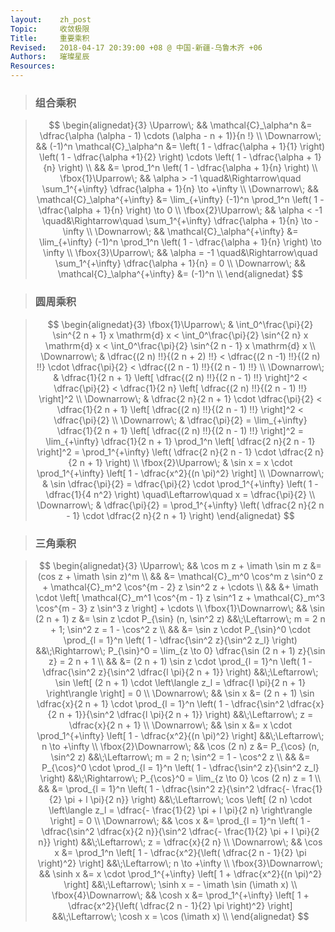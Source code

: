 ```yaml
---
layout:    zh_post
Topic:     收敛极限
Title:     重要乘积
Revised:   2018-04-17 20:39:00 +08 @ 中国-新疆-乌鲁木齐 +06
Authors:   璀璨星辰
Resources:
---
```


> ### 组合乘积

> $$
> \begin{alignedat}{3}
> \Uparrow\;         &&         \mathcal{C}_\alpha^n &= \dfrac{\alpha (\alpha - 1) \cdots (\alpha - n + 1)}{n !} \\
> \Downarrow\;       &&  (-1)^n \mathcal{C}_\alpha^n &= \left( 1 - \dfrac{\alpha + 1}{1} \right) \left( 1 - \dfrac{\alpha +1}{2} \right) \cdots \left( 1 - \dfrac{\alpha + 1}{n} \right) \\
>                    &&                              &= \prod_1^n \left( 1 - \dfrac{\alpha + 1}{n} \right) \\
> \fbox{1}\Uparrow\; &&             \alpha > -1 \quad&\Rightarrow\quad \sum_1^{+\infty} \dfrac{\alpha + 1}{n} \to +\infty \\
> \Downarrow\;       && \mathcal{C}_\alpha^{+\infty} &= \lim_{+\infty} (-1)^n \prod_1^n \left( 1 - \dfrac{\alpha + 1}{n} \right) \to 0 \\
> \fbox{2}\Uparrow\; &&             \alpha < -1 \quad&\Rightarrow\quad \sum_1^{+\infty} \dfrac{\alpha + 1}{n} \to -\infty \\
> \Downarrow\;       && \mathcal{C}_\alpha^{+\infty} &= \lim_{+\infty} (-1)^n \prod_1^n \left( 1 - \dfrac{\alpha + 1}{n} \right) \to \infty \\
> \fbox{3}\Uparrow\; &&             \alpha = -1 \quad&\Rightarrow\quad \sum_1^{+\infty} \dfrac{\alpha + 1}{n} = 0 \\
> \Downarrow\;       && \mathcal{C}_\alpha^{+\infty} &= (-1)^n \\
> \end{alignedat}
> $$
>

> ### 圆周乘积

> $$
> \begin{alignedat}{3}
> \fbox{1}\Uparrow\;   & \int_0^\frac{\pi}{2} \sin^{2 n + 1} x \mathrm{d} x < \int_0^\frac{\pi}{2} \sin^{2 n} x \mathrm{d} x < \int_0^\frac{\pi}{2} \sin^{2 n - 1} x \mathrm{d} x \\
> \Downarrow\; & \dfrac{(2 n) !!}{(2 n + 2) !!} < \dfrac{(2 n -1) !!}{(2 n) !!} \cdot  \dfrac{\pi}{2} < \dfrac{(2 n - 1) !!}{(2 n - 1) !!} \\
> \Downarrow\; & \dfrac{1}{2 n + 1} \left[ \dfrac{(2 n) !!}{(2 n - 1) !!} \right]^2 < \dfrac{\pi}{2} < \dfrac{1}{2 n} \left[ \dfrac{(2 n) !!}{(2 n - 1) !!} \right]^2 \\
> \Downarrow\; & \dfrac{2 n}{2 n + 1} \cdot \dfrac{\pi}{2} < \dfrac{1}{2 n + 1} \left[ \dfrac{(2 n) !!}{(2 n - 1) !!} \right]^2 < \dfrac{\pi}{2} \\
> \Downarrow\; & \dfrac{\pi}{2} = \lim_{+\infty} \dfrac{1}{2 n + 1} \left[ \dfrac{(2 n) !!}{(2 n - 1) !!} \right]^2 = \lim_{+\infty} \dfrac{1}{2 n + 1} \prod_1^n \left[ \dfrac{2 n}{2 n - 1} \right]^2 = \prod_1^{+\infty} \left( \dfrac{2 n}{2 n - 1} \cdot \dfrac{2 n}{2 n + 1} \right) \\
> \fbox{2}\Uparrow\; &  \sin x = x \cdot \prod_1^{+\infty} \left[ 1 - \dfrac{x^2}{(n \pi)^2} \right] \\
> \Downarrow\; & \sin \dfrac{\pi}{2} = \dfrac{\pi}{2} \cdot \prod_1^{+\infty} \left( 1 - \dfrac{1}{4 n^2} \right) \quad\Leftarrow\quad x = \dfrac{\pi}{2} \\
> \Downarrow\; & \dfrac{\pi}{2} = \prod_1^{+\infty} \left( \dfrac{2 n}{2 n - 1} \cdot \dfrac{2 n}{2 n + 1} \right)
> \end{alignedat}
> $$
>

> ### 三角乘积

> $$
> \begin{alignedat}{3}
> \Uparrow\;           && \cos m z + \imath \sin m z &= (cos z + \imath \sin z)^m \\
>                      &&                            &= \mathcal{C}_m^0 \cos^m z \sin^0 z + \mathcal{C}_m^2 \cos^{m - 2} z \sin^2 z + \cdots \\
>                      &&                            &+ \imath \cdot \left[ \mathcal{C}_m^1 \cos^{m - 1} z \sin^1 z + \mathcal{C}_m^3 \cos^{m - 3} z \sin^3 z \right] + \cdots \\
> \fbox{1}\Downarrow\; &&           \sin (2 n + 1) z &= \sin z \cdot P_{\sin} (n, \sin^2 z)                                                                                                         &&\;\Leftarrow\; m = 2 n + 1; \sin^2 z = 1 - \cos^2 z \\
>                      &&                            &= \sin z \cdot P_{\sin}^0 \cdot \prod_{l = 1}^n \left( 1 - \dfrac{\sin^2 z}{\sin^2 z_l} \right)                                               &&\;\Rightarrow\; P_{\sin}^0 = \lim_{z \to 0} \dfrac{\sin (2 n + 1) z}{\sin z} = 2 n + 1 \\
>                      &&                            &= (2 n + 1) \sin z \cdot \prod_{l = 1}^n \left( 1 - \dfrac{\sin^2 z}{\sin^2 \dfrac{l \pi}{2 n + 1}} \right)                                   &&\;\Leftarrow\; \sin \left[ (2 n + 1) \cdot \left\langle z_l = \dfrac{l \pi}{2 n + 1} \right\rangle \right] = 0 \\
> \Downarrow\;         &&                     \sin x &= (2 n + 1) \sin \dfrac{x}{2 n + 1} \cdot \prod_{l = 1}^n \left( 1 - \dfrac{\sin^2 \dfrac{x}{2 n + 1}}{\sin^2 \dfrac{l \pi}{2 n + 1}} \right) &&\;\Leftarrow\; z = \dfrac{x}{2 n + 1} \\
> \Downarrow\;         &&                     \sin x &= x \cdot \prod_1^{+\infty} \left[ 1 - \dfrac{x^2}{(n \pi)^2} \right]                                                                         &&\;\Leftarrow\; n \to +\infty \\
> \fbox{2}\Downarrow\; &&               \cos (2 n) z &= P_{\cos} (n, \sin^2 z)                                                                                                                      &&\;\Leftarrow\; m = 2 n; \sin^2 = 1 - \cos^2 z \\
>                      &&                            &= P_{\cos}^0 \cdot \prod_{l = 1}^n \left( 1 - \dfrac{\sin^2 z}{\sin^2 z_l} \right)                                                            &&\;\Rightarrow\; P_{\cos}^0 = \lim_{z \to 0} \cos (2 n) z = 1 \\
>                      &&                            &= \prod_{l = 1}^n \left( 1 - \dfrac{\sin^2 z}{\sin^2 \dfrac{- \frac{1}{2} \pi + l \pi}{2 n}} \right)                                          &&\;\Leftarrow\; \cos \left[ (2 n) \cdot \left\langle z_l = \dfrac{- \frac{1}{2} \pi + l \pi}{2 n} \right\rangle \right] = 0 \\
> \Downarrow\;         &&                     \cos x &= \prod_{l = 1}^n \left( 1 - \dfrac{\sin^2 \dfrac{x}{2 n}}{\sin^2 \dfrac{- \frac{1}{2} \pi + l \pi}{2 n}} \right)                             &&\;\Leftarrow\; z = \dfrac{x}{2 n} \\
> \Downarrow\;         &&                     \cos x &= \prod_1^n \left[ 1 - \dfrac{x^2}{\left( \dfrac{2 n - 1}{2} \pi \right)^2} \right]                                                           &&\;\Leftarrow\; n \to +\infty \\
> \fbox{3}\Downarrow\; &&                    \sinh x &= x \cdot \prod_1^{+\infty} \left[ 1 + \dfrac{x^2}{(n \pi)^2} \right]                                                                         &&\;\Leftarrow\; \sinh x = - \imath \sin (\imath x) \\
> \fbox{4}\Downarrow\; &&                    \cosh x &= \prod_1^{+\infty} \left[ 1 + \dfrac{x^2}{\left( \dfrac{2 n - 1}{2} \pi \right)^2} \right]                                                   &&\;\Leftarrow\; \cosh x = \cos (\imath x) \\
> \end{alignedat}
> $$
>
